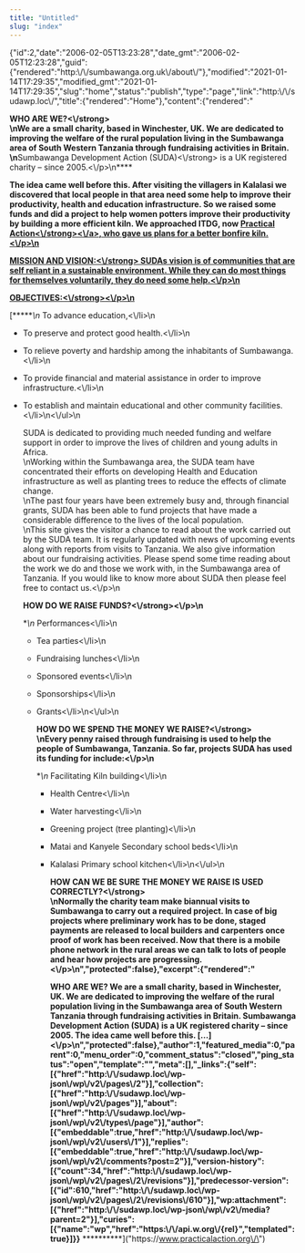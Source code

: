 ```yaml
---
title: "Untitled"
slug: "index"
---
```


{"id":2,"date":"2006-02-05T13:23:28","date\_gmt":"2006-02-05T12:23:28","guid":{"rendered":"http:\\/\\/sumbawanga.org.uk\\/about\\/"},"modified":"2021-01-14T17:29:35","modified\_gmt":"2021-01-14T17:29:35","slug":"home","status":"publish","type":"page","link":"http:\\/\\/sudawp.loc\\/","title":{"rendered":"Home"},"content":{"rendered":"

**WHO ARE WE?<\\/strong>  
\\nWe are a small charity, based in Winchester, UK. We are dedicated to improving the welfare of the rural population living in the Sumbawanga area of South Western Tanzania through fundraising activities in Britain.  
\\n**Sumbawanga Development Action (SUDA)<\\/strong> is a UK registered charity – since 2005.<\\/p>\\n****

****The idea came well before this. After visiting the villagers in Kalalasi we discovered that local people in that area need some help to improve their productivity, health and education infrastructure. So we raised some funds and did a project to help women potters improve their productivity by building a more efficient kiln. We approached ITDG, now [**Practical Action<\\/strong><\\/a>, who gave us plans for a better bonfire kiln.<\\/p>\\n**](\"https:\/\/www.practicalaction.org\/\")****

****[****MISSION AND VISION:<\\/strong> SUDAs vision is of communities that are self reliant in a sustainable environment. While they can do most things for themselves voluntarily, they do need some help.<\\/p>\\n****](\"https:\/\/www.practicalaction.org\/\")****

**[******OBJECTIVES:<\\/strong><\\/p>\\n******](\"https:\/\/www.practicalaction.org\/\")**

[******\\n*   To advance education,<\\/li>\\n
*   To preserve and protect good health.<\\/li>\\n
*   To relieve poverty and hardship among the inhabitants of Sumbawanga.<\\/li>\\n
*   To provide financial and material assistance in order to improve infrastructure.<\\/li>\\n
*   To establish and maintain educational and other community facilities.<\\/li>\\n<\\/ul>\\n
    
    SUDA is dedicated to providing much needed funding and welfare support in order to improve the lives of children and young adults in Africa.  
    \\nWorking within the Sumbawanga area, the SUDA team have concentrated their efforts on developing Health and Education infrastructure as well as planting trees to reduce the effects of climate change.  
    \\nThe past four years have been extremely busy and, through financial grants, SUDA has been able to fund projects that have made a considerable difference to the lives of the local population.  
    \\nThis site gives the visitor a chance to read about the work carried out by the SUDA team. It is regularly updated with news of upcoming events along with reports from visits to Tanzania. We also give information about our fundraising activities. Please spend some time reading about the work we do and those we work with, in the Sumbawanga area of Tanzania. If you would like to know more about SUDA then please feel free to contact us.<\\/p>\\n
    
    **HOW DO WE RAISE FUNDS?<\\/strong><\\/p>\\n**
    
    **\\n*   Performances<\\/li>\\n
    *   Tea parties<\\/li>\\n
    *   Fundraising lunches<\\/li>\\n
    *   Sponsored events<\\/li>\\n
    *   Sponsorships<\\/li>\\n
    *   Grants<\\/li>\\n<\\/ul>\\n
        
        **HOW DO WE SPEND THE MONEY WE RAISE?<\\/strong>  
        \\nEvery penny raised through fundraising is used to help the people of Sumbawanga, Tanzania. So far, projects SUDA has used its funding for include:<\\/p>\\n**
        
        **\\n*   Facilitating Kiln building<\\/li>\\n
        *   Health Centre<\\/li>\\n
        *   Water harvesting<\\/li>\\n
        *   Greening project (tree planting)<\\/li>\\n
        *   Matai and Kanyele Secondary school beds<\\/li>\\n
        *   Kalalasi Primary school kitchen<\\/li>\\n<\\/ul>\\n
            
            **HOW CAN WE BE SURE THE MONEY WE RAISE IS USED CORRECTLY?<\\/strong>  
            \\nNormally the charity team make biannual visits to Sumbawanga to carry out a required project. In case of big projects where preliminary work has to be done, staged payments are released to local builders and carpenters once proof of work has been received. Now that there is a mobile phone network in the rural areas we can talk to lots of people and hear how projects are progressing.<\\/p>\\n","protected":false},"excerpt":{"rendered":"**
            
            **WHO ARE WE? We are a small charity, based in Winchester, UK. We are dedicated to improving the welfare of the rural population living in the Sumbawanga area of South Western Tanzania through fundraising activities in Britain. Sumbawanga Development Action (SUDA) is a UK registered charity – since 2005. The idea came well before this. \[…\]<\\/p>\\n","protected":false},"author":1,"featured\_media":0,"parent":0,"menu\_order":0,"comment\_status":"closed","ping\_status":"open","template":"","meta":\[\],"\_links":{"self":\[{"href":"http:\\/\\/sudawp.loc\\/wp-json\\/wp\\/v2\\/pages\\/2"}\],"collection":\[{"href":"http:\\/\\/sudawp.loc\\/wp-json\\/wp\\/v2\\/pages"}\],"about":\[{"href":"http:\\/\\/sudawp.loc\\/wp-json\\/wp\\/v2\\/types\\/page"}\],"author":\[{"embeddable":true,"href":"http:\\/\\/sudawp.loc\\/wp-json\\/wp\\/v2\\/users\\/1"}\],"replies":\[{"embeddable":true,"href":"http:\\/\\/sudawp.loc\\/wp-json\\/wp\\/v2\\/comments?post=2"}\],"version-history":\[{"count":34,"href":"http:\\/\\/sudawp.loc\\/wp-json\\/wp\\/v2\\/pages\\/2\\/revisions"}\],"predecessor-version":\[{"id":610,"href":"http:\\/\\/sudawp.loc\\/wp-json\\/wp\\/v2\\/pages\\/2\\/revisions\\/610"}\],"wp:attachment":\[{"href":"http:\\/\\/sudawp.loc\\/wp-json\\/wp\\/v2\\/media?parent=2"}\],"curies":\[{"name":"wp","href":"https:\\/\\/api.w.org\\/{rel}","templated":true}\]}}**
            **********](\"https:\/\/www.practicalaction.org\/\")